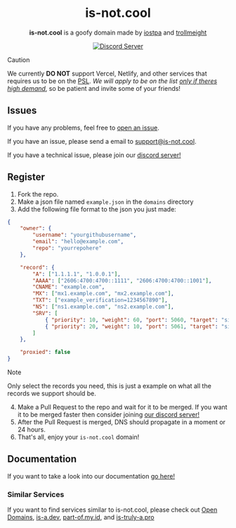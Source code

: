 <h1 align="center">is-not.cool</h1>

<p align="center"><strong>is-not.cool</strong> is a goofy domain made by <a href="https://github.com/iostpa">iostpa</a> and <a href="https://github.com/trollmeight">trollmeight</a></p>

<p align="center">
   <a href="https://discord.gg/ZtcFe2s7St"><img alt="Discord Server" src="https://invidget.switchblade.xyz/ZtcFe2s7St"></a>
</p>

> [!CAUTION]
> We currently **DO NOT** support Vercel, Netlify, and other services that requires us to be on the [PSL](https://github.com/publicsuffix/list). _We will apply to be on the list [only if theres high demand](https://publicsuffix.org/submit/#:~:text=We%20will%20generally%20decline%20small%20projects)_, so be patient and invite some of your friends!
 
## Issues
If you have any problems, feel free to [open an issue](https://github.com/is-not-cool/register/issues/new/choose).

If you have an issue, please send a email to support@is-not.cool.

If you have a technical issue, please join our [discord server!](https://discord.gg/ZtcFe2s7St)

## Register
1. Fork the repo.
2. Make a json file named `example.json` in the `domains` directory
3. Add the following file format to the json you just made:
```json
{
    "owner": {
        "username": "yourgithubusername",
        "email": "hello@example.com",
        "repo": "yourrepohere"
    },

    "record": {
        "A": ["1.1.1.1", "1.0.0.1"],
        "AAAA": ["2606:4700:4700::1111", "2606:4700:4700::1001"],
        "CNAME": "example.com",
        "MX": ["mx1.example.com", "mx2.example.com"],
        "TXT": ["example_verification=1234567890"],
        "NS": ["ns1.example.com", "ns2.example.com"],
        "SRV": [
            { "priority": 10, "weight": 60, "port": 5060, "target": "sipserver.example.com" },
            { "priority": 20, "weight": 10, "port": 5061, "target": "sipbackup.example.com" }
        ]
    },

    "proxied": false
}
```
> [!NOTE]
> Only select the records you need, this is just a example on what all the records we support should be.

4. Make a Pull Request to the repo and wait for it to be merged. If you want it to be merged faster then consider joining [our discord server!](https://discord.gg/ZtcFe2s7St)
5. After the Pull Request is merged, DNS should propagate in a moment or 24 hours.
6. That's all, enjoy your `is-not.cool` domain!

## Documentation
If you want to take a look into our documentation [go here!](https://docs.is-not.cool)

### Similar Services
If you want to find services similar to is-not.cool, please check out [Open Domains](https://github.com/open-domains/register), [is-a.dev](https://github.com/is-a-dev/register), [part-of.my.id](https://github.com/partofmyid/register), and [is-truly-a.pro](https://github.com/is-truly-a-pro/register)
